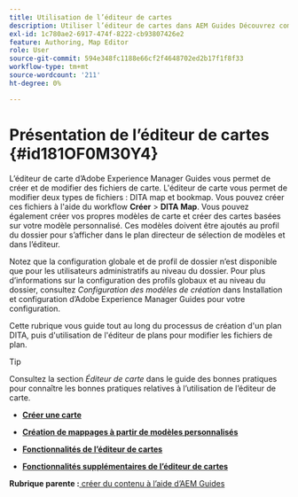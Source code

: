 ```yaml
---
title: Utilisation de l’éditeur de cartes
description: Utiliser l’éditeur de cartes dans AEM Guides Découvrez comment créer et modifier un fichier de carte dans l’éditeur de cartes d’AEM.
exl-id: 1c780ae2-6917-474f-8222-cb93807426e2
feature: Authoring, Map Editor
role: User
source-git-commit: 594e348fc1188e66cf2f4648702ed2b17f1f8f33
workflow-type: tm+mt
source-wordcount: '211'
ht-degree: 0%

---
```


# Présentation de l’éditeur de cartes {#id181OF0M30Y4}

L’éditeur de carte d’Adobe Experience Manager Guides vous permet de créer et de modifier des fichiers de carte. L&#39;éditeur de carte vous permet de modifier deux types de fichiers : DITA map et bookmap. Vous pouvez créer ces fichiers à l&#39;aide du workflow **Créer** \> **DITA Map**. Vous pouvez également créer vos propres modèles de carte et créer des cartes basées sur votre modèle personnalisé. Ces modèles doivent être ajoutés au profil du dossier pour s’afficher dans le plan directeur de sélection de modèles et dans l’éditeur.

Notez que la configuration globale et de profil de dossier n’est disponible que pour les utilisateurs administratifs au niveau du dossier. Pour plus d’informations sur la configuration des profils globaux et au niveau du dossier, consultez *Configuration des modèles de création* dans Installation et configuration d’Adobe Experience Manager Guides pour votre configuration.

<!------------------------------------

The Map Editor comes in two modes — the Basic Map Editor and the Advanced Map Editor. The Basic Map Editor is available only through configuration. If your administrator has enabled it, then only the Basic Map Editor will be available for use. By default, all new maps are opened for editing in the Advanced Map Editor. The Advanced Map Editor is available within the Editor itself, which is used for editing DITA topic files.

-------->

Cette rubrique vous guide tout au long du processus de création d&#39;un plan DITA, puis d&#39;utilisation de l&#39;éditeur de plans pour modifier les fichiers de plan.

>[!TIP]
>
> Consultez la section *Éditeur de carte* dans le guide des bonnes pratiques pour connaître les bonnes pratiques relatives à l’utilisation de l’éditeur de carte.

- **[Créer une carte](map-editor-create-map.md)**

- **[Création de mappages à partir de modèles personnalisés](create-maps-customized-templates.md)**

- **[Fonctionnalités de l’éditeur de cartes](map-editor-advanced-map-editor.md)**

- **[Fonctionnalités supplémentaires de l’éditeur de cartes](map-editor-other-features.md)**


**Rubrique parente :**&#x200B;[ créer du contenu à l’aide d’AEM Guides](authoring-content-xml-doc.md)
